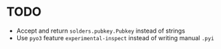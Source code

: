 # TODO

- Accept and return `solders.pubkey.Pubkey` instead of strings
- Use `pyo3` feature `experimental-inspect` instead of writing manual `.pyi`

